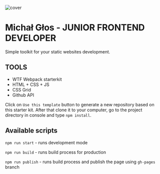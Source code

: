 ![cover](https://Michal-Glos.github.io/og.png)

# Michał Głos - JUNIOR FRONTEND DEVELOPER

Simple toolkit for your static websites development.

## TOOLS

- WTF Webpack starterkit
- HTML + CSS + JS
- CSS Grid
- Github API

Click on `Use this template` button to generate a new repository based on this starter kit. After that clone it to your computer, go to the project directory in console and type `npm install`.

## Available scripts

`npm run start` - runs development mode

`npm run build` - runs build process for production

`npm run publish` - runs build process and publish the page using `gh-pages` branch

